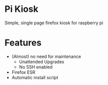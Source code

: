 # Pi Kiosk
Simple, single page firefox kiosk for raspberry pi

# Features
- (Almost) no need for maintenance
  - Unattended Upgrades
  - No SSH enabled
- Firefox ESR
- Automatic install script
